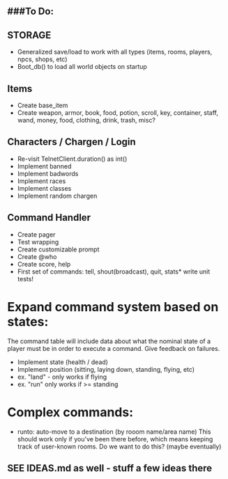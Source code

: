 ###To Do:
-----------------------------------------------------------------------------
## STORAGE

* Generalized save/load to work with all types (items, rooms, players, npcs, shops, etc)
* Boot_db() to load all world objects on startup


## Items

* Create base_item
* Create weapon, armor, book, food, potion, scroll, key, container, 
         staff, wand, money, food, clothing, drink, trash, misc?


## Characters / Chargen / Login
* Re-visit TelnetClient.duration() as int()
* Implement banned
* Implement badwords
* Implement races
* Implement classes
* Implement random chargen


## Command Handler

* Create pager
* Test wrapping
* Create customizable prompt
* Create @who
* Create score, help
* First set of commands:  tell, shout(broadcast), quit, stats* write unit tests!

# Expand command system based on states:
The command table will include data about what the nominal state of a player
  must be in order to execute a command.  Give feedback on failures.

* Implement state (health / dead)
* Implement position (sitting, laying down, standing, flying, etc)
* ex. "land" - only works if flying
* ex. "run" only works if >= standing

# Complex commands:

* runto: auto-move to a destination (by rooom name/area name)
      This should work only if you've been there before, which means keeping
      track of user-known rooms.  Do we want to do this?  (maybe eventually)


## SEE IDEAS.md as well - stuff a few ideas there